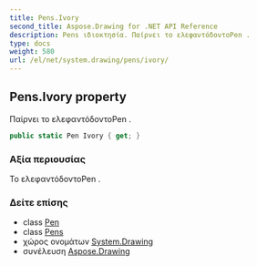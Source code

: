 ```yaml
---
title: Pens.Ivory
second_title: Aspose.Drawing for .NET API Reference
description: Pens ιδιοκτησία. Παίρνει το ελεφαντόδοντοPen .
type: docs
weight: 580
url: /el/net/system.drawing/pens/ivory/
---
```

## Pens.Ivory property

Παίρνει το ελεφαντόδοντοPen .

```csharp
public static Pen Ivory { get; }
```

### Αξία περιουσίας

Το ελεφαντόδοντοPen .

### Δείτε επίσης

* class [Pen](../../pen/)
* class [Pens](../)
* χώρος ονομάτων [System.Drawing](../../pens/)
* συνέλευση [Aspose.Drawing](../../../)



